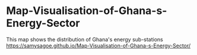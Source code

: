 # Map-Visualisation-of-Ghana-s-Energy-Sector
This map shows the distribution of Ghana's energy sub-stations
https://samysagoe.github.io/Map-Visualisation-of-Ghana-s-Energy-Sector/
<!DOCTYPE html>
<html>
  <head>
    <title>Energy-Map-of-Ghana</title>
    <meta name="viewport" content="width=device-width, initial-scale=1.0">
    
